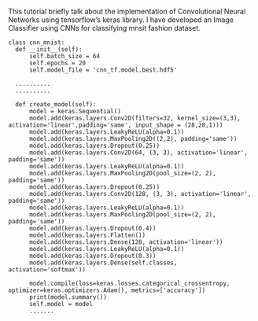 This tutorial briefly talk about the implementation of Convolutional Neural Networks using tensorflow’s keras library. 
I have developed an Image Classifier using CNNs for classifying mnsit fashion dataset.


    class cnn_mnist:
      def __init__(self):
          self.batch_size = 64
          self.epochs = 20
          self.model_file = 'cnn_tf.model.best.hdf5'

      ..........
      ..........

      def create_model(self):
          model = keras.Sequential()
          model.add(keras.layers.Conv2D(filters=32, kernel_size=(3,3), activation='linear',padding='same', input_shape = (28,28,1)))
          model.add(keras.layers.LeakyReLU(alpha=0.1))
          model.add(keras.layers.MaxPooling2D((2,2), padding='same'))
          model.add(keras.layers.Dropout(0.25))
          model.add(keras.layers.Conv2D(64, (3, 3), activation='linear', padding='same'))
          model.add(keras.layers.LeakyReLU(alpha=0.1))
          model.add(keras.layers.MaxPooling2D(pool_size=(2, 2), padding='same'))
          model.add(keras.layers.Dropout(0.25))
          model.add(keras.layers.Conv2D(128, (3, 3), activation='linear', padding='same'))
          model.add(keras.layers.LeakyReLU(alpha=0.1))
          model.add(keras.layers.MaxPooling2D(pool_size=(2, 2), padding='same'))
          model.add(keras.layers.Dropout(0.4))
          model.add(keras.layers.Flatten())
          model.add(keras.layers.Dense(128, activation='linear'))
          model.add(keras.layers.LeakyReLU(alpha=0.1))
          model.add(keras.layers.Dropout(0.3))
          model.add(keras.layers.Dense(self.classes, activation='softmax'))

          model.compile(loss=keras.losses.categorical_crossentropy, optimizer=keras.optimizers.Adam(), metrics=['accuracy'])
          print(model.summary())
          self.model = model 
          .......
